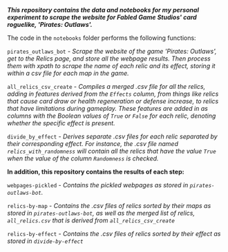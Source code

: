 ***This repository contains the data and notebooks for my personal experiment to scrape the website for Fabled Game Studios' card roguelike, 'Pirates: Outlaws'.***

The code in the `notebooks` folder performs the following functions:

`pirates_outlaws_bot` -  *Scrape the website of the game 'Pirates: Outlaws', get to the Relics page, and store all the webpage results. Then process them with xpath to scrape the name of each relic and its effect, storing it within a csv file for each map in the game.*

`all_relics_csv_create` - *Compiles a merged .csv file for all the relics, adding in features derived from the `Effects` column, from things like relics that cause card draw or health regeneration or defense increase, to relics that have limitations during gameplay. These features are added in as columns with the Boolean values of `True` or `False` for each relic, denoting whether the specific effect is present.*

`divide_by_effect` - *Derives separate .csv files for each relic separated by their corresponding effect. For instance, the .csv file named `relics_with_randomness` will contain all the relics that have the value `True` when the value of the column `Randomness` is checked.*



**In addition, this repository contains the results of each step:**

`webpages-pickled` - *Contains the pickled webpages as stored in `pirates-outlaws-bot`.*

`relics-by-map` - *Contains the .csv files of relics sorted by their maps as stored in `pirates-outlaws-bot`, as well as the merged list of relics, `all_relics.csv` that is derived from `all_relics_csv_create`*

`relics-by-effect` - *Contains the .csv files of relics sorted by their effect as stored in `divide-by-effect`*
